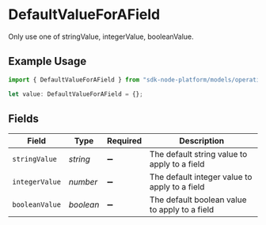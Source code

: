 # DefaultValueForAField

Only use one of stringValue, integerValue, booleanValue.

## Example Usage

```typescript
import { DefaultValueForAField } from "sdk-node-platform/models/operations";

let value: DefaultValueForAField = {};
```

## Fields

| Field                                         | Type                                          | Required                                      | Description                                   |
| --------------------------------------------- | --------------------------------------------- | --------------------------------------------- | --------------------------------------------- |
| `stringValue`                                 | *string*                                      | :heavy_minus_sign:                            | The default string value to apply to a field  |
| `integerValue`                                | *number*                                      | :heavy_minus_sign:                            | The default integer value to apply to a field |
| `booleanValue`                                | *boolean*                                     | :heavy_minus_sign:                            | The default boolean value to apply to a field |